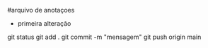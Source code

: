 #arquivo de anotaçoes
 - primeira alteração

 git status
 git add .
git commit -m "mensagem"
git push origin main